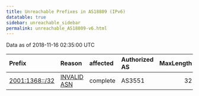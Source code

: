 ```yaml
---
title: Unreachable Prefixes in AS18809 (IPv6)
datatable: true
sidebar: unreachable_sidebar
permalink: unreachable_AS18809-v6.html
---
```


Data as of 2018-11-16 02:35:00 UTC


<div class="datatable-begin"></div>

| Prefix                                                 | Reason                                                                                                | affected   | Authorized AS   |   MaxLength | Anchor                                         |   unreachable /48s |
|:-------------------------------------------------------|:------------------------------------------------------------------------------------------------------|:-----------|:----------------|------------:|:-----------------------------------------------|-------------------:|
| [2001:1368::/32](https://stat.ripe.net/2001:1368::/32) | [INVALID ASN](https://rpki-validator.ripe.net/announcement-preview?asn=AS18809&prefix=2001:1368::/32) | complete   | AS3551          |          32 | [LACNIC](unreachable_LACNIC_RPKI_Root-v6.html) |              65536 |

<div class="datatable-end"></div>